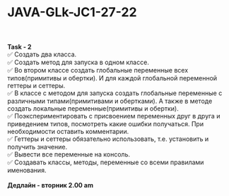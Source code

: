 # JAVA-GLk-JC1-27-22<br><br>
<b>Task - 2<br></b>
:white_check_mark: Создать два класса.<br>
:white_check_mark: Создать метод для запуска в одном классе.<br>
:white_check_mark: Во втором классе создать глобальные переменные всех типов(примитивы и обертки). И для каждой глобальной переменной геттеры и сеттеры.<br>
:white_check_mark: В классе с методом для запуска создать глобальные переменные с различными типами(примитивами и обертками). А также в методе создать локальные переменные(примитивы и обертки).<br>
:white_check_mark: Поэкспериментировать с присвоением переменных друг в друга и приведением типов, посмотреть какие ошибки получаться. При необходимости оставить комментарии.<br>
:white_check_mark: Геттеры и сеттеры обязательно использовать, т.е. установить и получить значение. <br>
:white_check_mark: Вывести все переменные на консоль.<br>
:white_check_mark: Создавать классы, методы, переменные со всеми правилами именования.<br>
<br>
<b>Дедлайн -  вторник 2.00 am</b>
